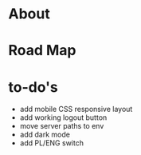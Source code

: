 # About

# Road Map

# to-do's

-   add mobile CSS responsive layout
-   add working logout button
-   move server paths to env
-   add dark mode
-   add PL/ENG switch
